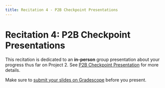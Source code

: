 ```yaml
---
title: Recitation 4 - P2B Checkpoint Presentations
---
```


# Recitation 4: P2B Checkpoint Presentations

This recitation is dedicated to an **in-person** group presentation about your progress thus far on Project 2. See [P2B Checkpoint Presentation](https://cmu-313.github.io/projects/P2/2_firstsprint/#checkpoint-presentation-45-pts) for more details.

Make sure to [submit your slides on Gradescope](https://www.gradescope.com/courses/703665/assignments/3975316) before you present.